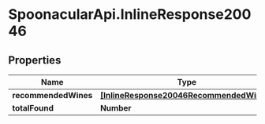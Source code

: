# SpoonacularApi.InlineResponse20046

## Properties

Name | Type | Description | Notes
------------ | ------------- | ------------- | -------------
**recommendedWines** | [**[InlineResponse20046RecommendedWines]**](InlineResponse20046RecommendedWines.md) |  | 
**totalFound** | **Number** |  | 


